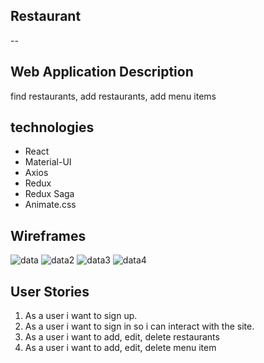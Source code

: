 ## Restaurant

--

## Web Application Description

find restaurants, add restaurants, add menu items

## technologies

- React
- Material-UI
- Axios
- Redux
- Redux Saga
- Animate.css

## Wireframes

![data](https://i.imgur.com/myjfk6z.png)
![data2](https://i.imgur.com/GfvS5GG.png)
![data3](https://i.imgur.com/aWz8kKN.png)
![data4](https://i.imgur.com/9xhI8o5.png)

## User Stories

1. As a user i want to sign up.
2. As a user i want to sign in so i can interact with the site.
3. As a user i want to add, edit, delete restaurants
4. As a user i want to add, edit, delete menu item
